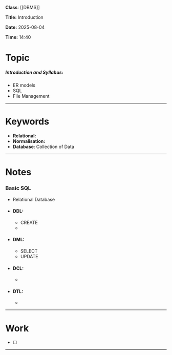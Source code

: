 **Class**: [[DBMS]]

**Title:** Introduction

**Date:** 2025-08-04

**Time:** 14:40


# Topic

##### **Introduction** and **Syllabus**:
- ER models
- SQL
- File Management


---
# Keywords

- **Relational:** 
- **Normalisation:**
- **Database**: Collection of Data

--- 
# Notes

### Basic SQL
- Relational Database
- #### DDL:
	- CREATE
	- 
- #### DML:
	- SELECT
	- UPDATE
- #### DCL:
	- 
- #### DTL:
	- 


---
# Work
- [ ] 


---

```sql

```